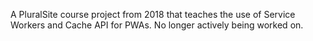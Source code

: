 A PluralSite course project from 2018 that teaches the use of Service Workers and Cache API for PWAs. No longer actively being worked on.

